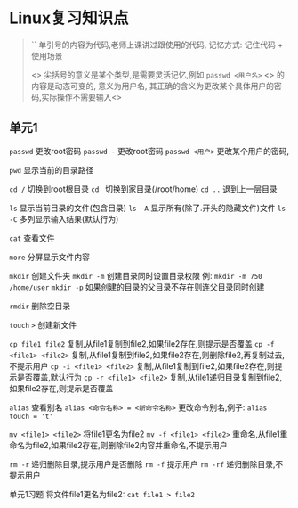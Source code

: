 ﻿# Linux复习知识点

> `` 单引号的内容为代码,老师上课讲过跟使用的代码, 记忆方式: 记住代码 + 使用场景
>
> <> 尖括号的意义是某个类型,是需要灵活记忆,例如 `passwd <用户名>`
> <> 的内容是动态可变的, 意义为用户名, 其正确的含义为更改某个具体用户的密码,实际操作不需要输入<>

## 单元1

`passwd` 更改root密码
`passwd -` 更改root密码
`passwd <用户>` 更改某个用户的密码,

`pwd` 显示当前的目录路径

`cd /` 切换到root根目录
`cd ` 切换到家目录(/root/home)
`cd ..` 退到上一层目录

`ls` 显示当前目录的文件(包含目录)
`ls -A` 显示所有(除了.开头的隐藏文件)文件
`ls -C` 多列显示输入结果(默认行为)

`cat` 查看文件

`more` 分屏显示文件内容

`mkdir` 创建文件夹
`mkdir -m` 创建目录同时设置目录权限 例: `mkdir -m 750 /home/user`
`mkdir -p` 如果创建的目录的父目录不存在则连父目录同时创建

`rmdir` 删除空目录

`touch` `>` 创建新文件

`cp file1 file2` 复制,从file1复制到file2,如果file2存在,则提示是否覆盖
`cp -f <file1> <file2>` 复制,从file1复制到file2,如果file2存在,则删除file2,再复制过去,不提示用户
`cp -i <file1> <file2>` 复制,从file1复制到file2,如果file2存在,则提示是否覆盖,默认行为
`cp -r <file1> <file2>` 复制,从file1递归目录复制到file2,如果file2存在,则提示是否覆盖

`alias` 查看别名
`alias <命令名称> = <新命令名称>` 更改命令别名,例子: `alias touch = 't'`

`mv <file1> <file2>` 将file1更名为file2
`mv -f <file1> <file2>` 重命名,从file1重命名为file2,如果file2存在,则删除file2内容并重命名,不提示用户

`rm -r` 递归删除目录,提示用户是否删除
`rm -f` 提示用户
`rm -rf` 递归删除目录,不提示用户

单元1习题
将文件file1更名为file2: `cat file1 > file2`